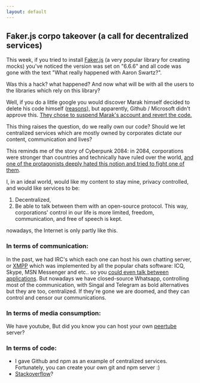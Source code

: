 ```yaml
---
layout: default
---
```

## Faker.js corpo takeover (a call for decentralized services) 

This week, if you tried to install [Faker.js](https://www.npmjs.com/package/faker) (a very popular library for creating mocks) you've noticed the version was set on "6.6.6" and all code was gone with the text "What really happened with Aaron Swartz?". 

Was this a hack? what happened? And now what will be with all the users to the libraries which rely on this library?

Well, if you do a little google you would discover Marak himself decided to delete his code himself ([reasons](https://www.youtube.com/watch?v=R6S-b_k-ZKY)), but apparently, Github / Microsoft didn't approve this. [They chose to suspend Marak's account and revert the code.](https://twitter.com/marak/status/1479200803948830724)

This thing raises the question, do we really own our code? Should we let centralized services which are mostly owned by corporates dictate our content, communication and lives? 

This reminds me of the story of Cyberpunk 2084: in 2084, corporations were stronger than countries and technically have ruled over the world, [and one of the protagonists deeply hated this notion and tried to fight one of them](https://www.youtube.com/watch?v=hiOw2VFd1wI). 

I, in an ideal world, would like my content to stay mine, privacy controlled, and would like services to be:  
1. Decentralized,  
2. Be able to talk between them with an open-source protocol. 
This way, corporations' control in our life is more limited, freedom, communication, and free of speech is kept.  

nowadays, the Internet is only partly like this.

### In terms of communication:  
In the past, we had IRC's which each one can host his own chatting server, or [XMPP](https://www.youtube.com/watch?v=KkwXtWtVj3w) which was implemented by all the popular chats software: ICQ, Skype, MSN Messenger and etc.. so you [could even talk between applications](https://www.pidgin.im/). 
But nowadays we have closed-source Whatsapp, controlling most of the communication, with Singal and Telegram as bold alternatives but they are too, centralized. If they're gone we are doomed, and they can control and censor our communications. 

### In terms of media consumption:
We have youtube,
But did you know you can host your own [peertube](https://joinpeertube.org/) server? 

### In terms of code: 
- I gave Github and npm as an example of centralized services. 
Fortunately, you can create your own git and npm server :)
- [Stackoverflow](https://i.kym-cdn.com/photos/images/newsfeed/001/450/458/aa6.jpg)?
  
